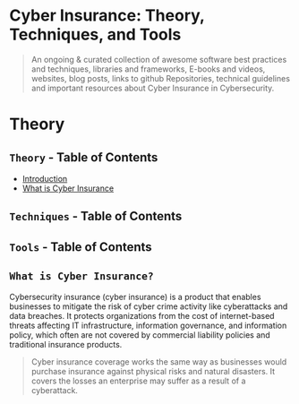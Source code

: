 # Cyber Insurance: Theory, Techniques, and Tools
> An ongoing & curated collection of awesome software best practices and techniques, libraries and frameworks, E-books and videos, websites, blog posts, links to github Repositories, technical guidelines and important resources about Cyber Insurance in Cybersecurity.
> 
# Theory

## `Theory` - Table of Contents
- [Introduction](#introduction)
- [What is Cyber Insurance ](#what-is-cyber-insurance)
 
## `Techniques` - Table of Contents

## `Tools` - Table of Contents


##  `What is Cyber Insurance? `

Cybersecurity insurance (cyber insurance) is a product that enables businesses to mitigate the risk of cyber crime activity like cyberattacks and data breaches. It protects organizations from the cost of internet-based threats affecting IT infrastructure, information governance, and information policy, which often are not covered by commercial liability policies and traditional insurance products. 

> Cyber insurance coverage works the same way as businesses would purchase insurance against physical risks and natural disasters. It covers the losses an enterprise may suffer as a result of a cyberattack.
